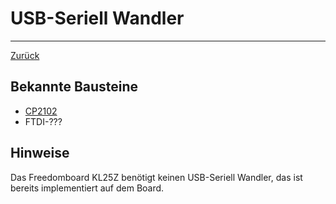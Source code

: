 # USB-Seriell Wandler

---

[Zurück](README.md)

## Bekannte Bausteine
* [CP2102](http://www.silabs.com/support%20documents/technicaldocs/cp2102-9.pdf)
* FTDI-???

## Hinweise
Das Freedomboard KL25Z benötigt keinen USB-Seriell Wandler, das ist bereits
implementiert auf dem Board.
